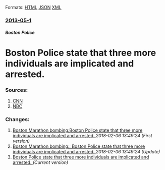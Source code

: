 
Formats: [HTML](/news/2013/05/1/boston-police-state-that-three-more-individuals-are-implicated-and-arrested.html)  [JSON](/news/2013/05/1/boston-police-state-that-three-more-individuals-are-implicated-and-arrested.json)  [XML](/news/2013/05/1/boston-police-state-that-three-more-individuals-are-implicated-and-arrested.xml)  

### [2013-05-1](/news/2013/05/1/index.md)

##### Boston Police
# Boston Police state that three more individuals are implicated and arrested. 




### Sources:

1. [CNN](http://www.cnn.com/2013/05/01/us/boston-attack/index.html)
2. [NBC](http://usnews.nbcnews.com/_news/2013/05/01/18001437-3-more-taken-into-custody-in-connection-with-boston-marathon-bombing-case-police?lite)

### Changes:

1. [Boston Marathon bombing:Boston Police state that three more individuals are implicated and arrested. ](/news/2013/05/1/boston-marathon-bombing-pboston-police-state-that-three-more-individuals-are-implicated-and-arrested.md) _2018-02-06 13:49:24 (First version)_
2. [Boston Marathon bombing:: Boston Police state that three more individuals are implicated and arrested. ](/news/2013/05/1/boston-marathon-bombing-boston-police-state-that-three-more-individuals-are-implicated-and-arrested.md) _2018-02-06 13:49:24 (Update)_
2. [Boston Police state that three more individuals are implicated and arrested. ](/news/2013/05/1/boston-police-state-that-three-more-individuals-are-implicated-and-arrested.md) _(Current version)_

